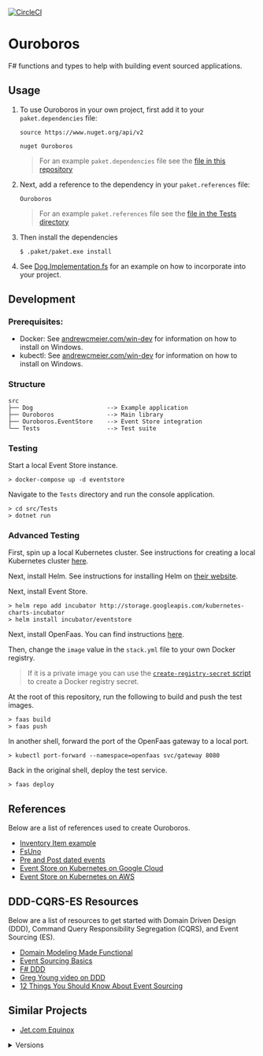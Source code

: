 [![CircleCI](https://circleci.com/gh/ameier38/ouroboros/tree/develop.svg?style=svg)](https://circleci.com/gh/ameier38/ouroboros/tree/develop)

# Ouroboros
F# functions and types to help with building event sourced applications.

## Usage
1) To use Ouroboros in your own project, first add it to your `paket.dependencies` file:
    ```
    source https://www.nuget.org/api/v2

    nuget Ouroboros
    ```
    > For an example `paket.dependencies` file see the [file in this repository](./paket.dependencies)

2) Next, add a reference to the dependency in your `paket.references` file:
    ```
    Ouroboros
    ```
    > For an example `paket.references` file see the [file in the Tests directory](./src/Tests/paket.references)

3) Then install the dependencies
    ```
    $ .paket/paket.exe install
    ```

4) See [Dog.Implementation.fs](./src/Tests/Dog.Implementation.fs) for an example on how to incorporate into your project.

## Development

### Prerequisites:

- Docker: See [andrewcmeier.com/win-dev](https://andrewcmeier.com/win-dev#docker)
for information on how to install on Windows.
- kubectl: See [andrewcmeier.com/win-dev](https://andrewcmeier.com/win-dev#kubectl)
for information on how to install on Windows.

### Structure
```
src
├── Dog                     --> Example application
├── Ouroboros               --> Main library
├── Ouroboros.EventStore    --> Event Store integration
└── Tests                   --> Test suite
```

### Testing
Start a local Event Store instance.
```
> docker-compose up -d eventstore
```

Navigate to the `Tests` directory and run the console application.
```
> cd src/Tests
> dotnet run
```

### Advanced Testing
First, spin up a local Kubernetes cluster. See instructions for 
creating a local Kubernetes cluster [here](https://andrewcmeier.com/win-dev#kubernetes).

Next, install Helm. See instructions for installing Helm 
on [their website](https://docs.helm.sh/using_helm/#quickstart).

Next, install Event Store.
```
> helm repo add incubator http://storage.googleapis.com/kubernetes-charts-incubator
> helm install incubator/eventstore
```

Next, install OpenFaas. You can find instructions 
[here](https://github.com/openfaas/faas-netes/tree/master/chart/openfaas).

Then, change the `image` value in the `stack.yml` file to your own Docker registry.
> If it is a private image you can use the [`create-registry-secret` script](scripts/create-registry-secret.sh)
to create a Docker registry secret.

At the root of this repository, run the following to build and push the test images.
```
> faas build
> faas push
```

In another shell, forward the port of the OpenFaas gateway to a local port.
```
> kubectl port-forward --namespace=openfaas svc/gateway 8080
```

Back in the original shell, deploy the test service.
```
> faas deploy
```

## References
Below are a list of references used to create Ouroboros.
- [Inventory Item example](https://github.com/eulerfx/DDDInventoryItemFSharp)
- [FsUno](https://github.com/thinkbeforecoding/FsUno/blob/master/FsUno/Game.fs)
- [Pre and Post dated events](http://codebetter.com/gregyoung/2014/03/02/event-sourcing-and-postpre-dated-transactions/)
- [Event Store on Kubernetes on Google Cloud](https://blog.2mas.xyz/setting-up-event-store-with-kubernetes-on-google-cloud/)
- [Event Store on Kubernetes on AWS](http://www.dinuzzo.co.uk/2018/08/13/set-up-an-eventstore-cluster-on-kubernetes/)

## DDD-CQRS-ES Resources
Below are a list of resources to get started with Domain Driven Design (DDD),
Command Query Responsibility Segregation (CQRS), and Event Sourcing (ES).
- [Domain Modeling Made Functional](https://pragprog.com/book/swdddf/domain-modeling-made-functional)
- [Event Sourcing Basics](https://eventstore.org/docs/event-sourcing-basics/index.html)
- [F# DDD](http://gorodinski.com/blog/2013/02/17/domain-driven-design-with-fsharp-and-eventstore/)
- [Greg Young video on DDD](https://youtu.be/LDW0QWie21s)
- [12 Things You Should Know About Event Sourcing](http://blog.leifbattermann.de/2017/04/21/12-things-you-should-know-about-event-sourcing/)

## Similar Projects
- [Jet.com Equinox](https://github.com/jet/equinox)

<details>
    <summary>Versions</summary>

### 2.0.0
Added functionality to 'delete' an event from a stream
which effectively ignores these events when loaded from
the repository and, therefore, we do not apply them when
reconstituting the state. The reason for this is because
in the real world we may accidentally run commands
which produce valid events, but were genuine mistakes.
Having a 'delete event' command which records the deletion
but allows us to undo a command is easier to correct these errors.

### 1.0.0
Added boilerplate functions and type to work with event sourced
systems in F#. Added EventStore store.

</details>
